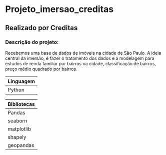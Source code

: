 # Projeto_imersao_creditas
## Realizado por Creditas

### Descrição do projeto: 
Recebemos uma base de dados de imóveis na cidade de São Paulo. A ideia central da imersão, é fazer o tratamento dos dados e a modelagem para estudos de renda familiar por bairros na cidade, classificação de bairros, preço médio quadrado por bairros. 

| Linguagem | 
| --------- | 
| Python | 

| Bibliotecas |
| ----------- |
| Pandas | 
| seaborn |
| matplotlib | 
| shapely | 
| geopandas | 
